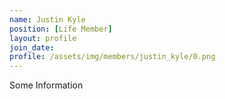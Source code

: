 ```yaml
---
name: Justin Kyle
position: [Life Member]
layout: profile
join_date:
profile: /assets/img/members/justin_kyle/0.png
---
```

Some Information